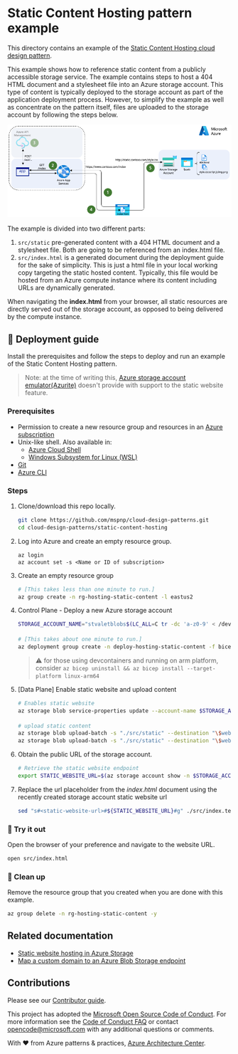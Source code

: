 # Static Content Hosting pattern example

This directory contains an example of the [Static Content Hosting cloud design pattern](https://learn.microsoft.com/azure/architecture/patterns/static-content-hosting).

This example shows how to reference static content from a publicly accessible storage service. The example contains steps to host a 404 HTML document and a stylesheet file into an Azure storage account. This type of content is typically deployed to the storage account as part of the application deployment process. However, to simplify the example as well as concentrate on the pattern itself, files are uploaded to the storage account by following the steps below.

![A diagram showing a client navigating to contoso.com home page hosted in an Azure App Service instance and getting as result the index.html file with dynamically generated links targeting files at static.contoso.com which is a componion Azure Storage account with static websites support enabled.](static-content-hosting-pattern.png)

The example is divided into two different parts:

1. `src/static` pre-generated content with a 404 HTML document and a stylesheet file. Both are going to be referenced from an index.html file.
1. `src/index.html` is a generated document during the deployment guide for the sake of simplicity. This is just a html file in your local working copy targeting the static hosted content. Typically, this file would be hosted from an Azure compute instance where its content including URLs are dynamically generated.

When navigating the **index.html** from your browser, all static resources are directly served out of the storage account, as opposed to being delivered by the compute instance.

## :rocket: Deployment guide

Install the prerequisites and follow the steps to deploy and run an example of the Static Content Hosting pattern.

> Note: at the time of writing this, [Azure storage account emulator(Azurite)](https://github.com/Azure/Azurite) doesn't provide with support to the static website feature.

### Prerequisites

- Permission to create a new resource group and resources in an [Azure subscription](https://azure.com/free)
- Unix-like shell. Also available in:
  - [Azure Cloud Shell](https://shell.azure.com/)
  - [Windows Subsystem for Linux (WSL)](https://learn.microsoft.com/windows/wsl/install)
- [Git](https://git-scm.com/downloads)
- [Azure CLI](https://learn.microsoft.com/cli/azure/install-azure-cli)

### Steps

1. Clone/download this repo locally.

   ```bash
   git clone https://github.com/mspnp/cloud-design-patterns.git
   cd cloud-design-patterns/static-content-hosting
   ```

1. Log into Azure and create an empty resource group.

   ```azurecli
   az login
   az account set -s <Name or ID of subscription>
   ```

1. Create an empty resource group

   ```bash
   # [This takes less than one minute to run.]
   az group create -n rg-hosting-static-content -l eastus2
   ```

1. Control Plane - Deploy a new Azure storage account

   ```bash
   STORAGE_ACCOUNT_NAME="stvaletblobs$(LC_ALL=C tr -dc 'a-z0-9' < /dev/urandom | fold -w 7 | head -n 1)"

   # [This takes about one minute to run.]
   az deployment group create -n deploy-hosting-static-content -f bicep/main.bicep -g rg-hosting-static-content -p storageAccountName=$STORAGE_ACCOUNT_NAME assigneeObjectId=$(az ad signed-in-user show --query 'id' -o tsv)
   ```

   > :warning: for those using devcontainers and running on arm platform, consider `az bicep uninstall && az bicep install --target-platform linux-arm64`

1. [Data Plane] Enable static website and upload content

   ```bash
   # Enables static website
   az storage blob service-properties update --account-name $STORAGE_ACCOUNT_NAME --static-website --404-document 404.html --index-document index.html --auth-mode login

   # upload static content
   az storage blob upload-batch -s "./src/static" --destination "\$web" --account-name $STORAGE_ACCOUNT_NAME --pattern "*.html" --content-type "text/html" --content-cache max-age=3600 --auth-mode login
   az storage blob upload-batch -s "./src/static" --destination "\$web" --account-name $STORAGE_ACCOUNT_NAME --pattern "*.css" --content-type "text/css" --content-cache max-age=3600 --auth-mode login
   ```

1. Obtain the public URL of the storage account.

   ```bash
   # Retrieve the static website endpoint
   export STATIC_WEBSITE_URL=$(az storage account show -n $STORAGE_ACCOUNT_NAME -g rg-hosting-static-content  --query primaryEndpoints.web --output tsv)
   ```

1. Replace the url placeholder from the _index.html_ document using the recently created storage account static website url

   ```bash
   sed "s#<static-website-url>#${STATIC_WEBSITE_URL}#g" ./src/index.template.html > ./src/index.html
   ```

### :checkered_flag: Try it out

Open the browser of your preference and navigate to the website URL.

```bash
open src/index.html
```

### :broom: Clean up

Remove the resource group that you created when you are done with this example.

```bash
az group delete -n rg-hosting-static-content -y
```

## Related documentation

- [Static website hosting in Azure Storage](https://learn.microsoft.com/azure/storage/blobs/storage-blob-static-website)
- [Map a custom domain to an Azure Blob Storage endpoint](https://learn.microsoft.com/azure/storage/blobs/storage-custom-domain-name)

## Contributions

Please see our [Contributor guide](../CONTRIBUTING.md).

This project has adopted the [Microsoft Open Source Code of Conduct](https://opensource.microsoft.com/codeofconduct/). For more information see the [Code of Conduct FAQ](https://opensource.microsoft.com/codeofconduct/faq/) or contact <opencode@microsoft.com> with any additional questions or comments.

With :heart: from Azure patterns & practices, [Azure Architecture Center](https://azure.com/architecture).

